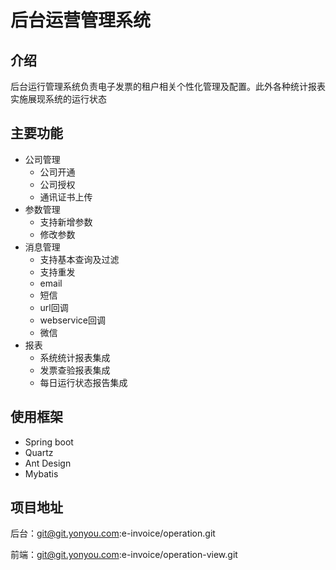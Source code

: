 # 后台运营管理系统

## 介绍

后台运行管理系统负责电子发票的租户相关个性化管理及配置。此外各种统计报表实施展现系统的运行状态

## 主要功能

- 公司管理
  - 公司开通
  - 公司授权
  - 通讯证书上传
- 参数管理
  - 支持新增参数
  - 修改参数
- 消息管理
  - 支持基本查询及过滤
  - 支持重发
  - email
  - 短信
  - url回调
  - webservice回调
  - 微信
- 报表
  - 系统统计报表集成
  - 发票查验报表集成
  - 每日运行状态报告集成

## 使用框架

- Spring boot
- Quartz
- Ant Design
- Mybatis

## 项目地址

后台：git@git.yonyou.com:e-invoice/operation.git

前端：git@git.yonyou.com:e-invoice/operation-view.git